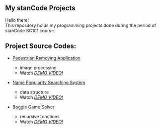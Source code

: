 ## My stanCode Projects
Hello there!\
This repository holds my programming projects done during the period of stanCode SC101 course.

## Project Source Codes:
* [Pedestrian Removing Application](https://github.com/JJerry12/MystanCodeProjects/blob/main/stanCode_Projects/pedestrian_removing_application/stanCodoshop.py)
  * image processing  
  * Watch *[DEMO VIDEO!](https://drive.google.com/file/d/1LdH3y4CAdWnmPoQHhhm_nvok1Fp7f_gb/view?usp=share_link)* 
  
* [Name Popularity Searching System](https://github.com/JJerry12/MystanCodeProjects/blob/main/stanCode_Projects/name_popularity_searching_system/babynames.py)
  * data structure
  * Watch *[DEMO VIDEO!](https://drive.google.com/file/d/1t0tJMA-gOP0N7mqKok3Q3s1xTqEWYIUA/view?usp=share_link)* 
  
* [Boggle Game Solver](https://github.com/JJerry12/MystanCodeProjects/blob/main/stanCode_Projects/boggle_game_solver/boggle.py)
  * recursive functions
  * Watch *[DEMO VIDEO!](https://drive.google.com/file/d/1-HsnLHQ4skieumFTdXL6y8_WmFs1xqnS/view?usp=share_link)* 
